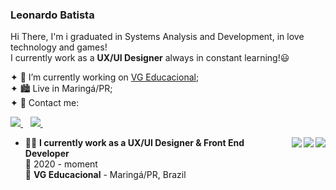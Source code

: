 ### Leonardo Batista

Hi There, I'm i graduated in Systems Analysis and Development, in love technology and games!\
I currently work as a **UX/UI Designer** always in constant learning!😃


✦ 💼 I’m currently working on [VG Educacional](https://www.vgeducacional.com/);\
✦ 🏙 Live in Maringá/PR;\
✦ 👯 Contact me:
<p align='left'> 
  <a href="https://instagram.com/leosiick">
      <img src="https://img.shields.io/badge/instagram-%23E4405F.svg?&style=for-the-badge&logo=instagram&logoColor=white" />        
  </a>&nbsp;&nbsp;
  <a href="https://www.linkedin.com/in/leonardo-batistaf/">
    <img src="https://img.shields.io/badge/linkedin-%230077B5.svg?&style=for-the-badge&logo=linkedin&logoColor=white" />
  </a>&nbsp;&nbsp;
</p>

<img align="right" src="https://img.shields.io/badge/html5-E34F26?logo=html5&logoColor=white" />
<img align="right" src="https://img.shields.io/badge/css3-1572B6?logo=css3&logoColor=white" />
<img align="right" src="https://img.shields.io/badge/bootstrap-563D7C?logo=bootstrap&logoColor=white" />

- 👨‍💻 **I currently work as a UX/UI Designer & Front End Developer** \
📆 2020 - moment\
📍 **VG Educacional** - Maringá/PR, Brazil
